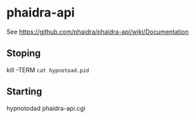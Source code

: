 phaidra-api 
===========

See https://github.com/phaidra/phaidra-api/wiki/Documentation

Stoping
-------

kill -TERM `cat hypnotoad.pid`

Starting
--------

hypnotodad phaidra-api.cgi
